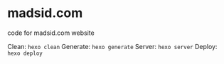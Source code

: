 # madsid.com

code for madsid.com website 

Clean: `hexo clean`
Generate: `hexo generate`
Server: `hexo server`
Deploy: `hexo deploy`


